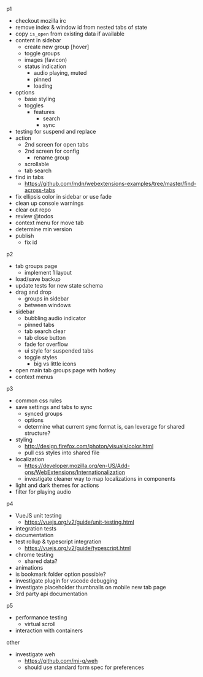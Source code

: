 p1
- checkout mozilla irc
- remove index & window id from nested tabs of state
- copy `is_open` from existing data if available
- content in sidebar
  - create new group [hover]
  - toggle groups
  - images (favicon)
  - status indication
    - audio playing, muted
    - pinned
    - loading
- options
  - base styling
  - toggles
    - features
      - search
      - sync
- testing for suspend and replace
- action
  - 2nd screen for open tabs
  - 2nd screen for config
    - rename group
  - scrollable
  - tab search
- find in tabs
  - https://github.com/mdn/webextensions-examples/tree/master/find-across-tabs
- fix ellipsis color in sidebar or use fade
- clean up console warnings
- clear out repo
- review @todos
- context menu for move tab
- determine min version
- publish
  - fix id

p2
- tab groups page
  - implement 1 layout
- load/save backup
- update tests for new state schema
- drag and drop
  - groups in sidebar
  - between windows
- sidebar
  - bubbling audio indicator
  - pinned tabs
  - tab search clear
  - tab close button
  - fade for overflow
  - ui style for suspended tabs
  - toggle styles
    - big vs little icons
- open main tab groups page with hotkey
- context menus

p3
- common css rules
- save settings and tabs to sync
  - synced groups
  - options
  - determine what current sync format is, can leverage for shared structure?
- styling
  - http://design.firefox.com/photon/visuals/color.html
  - pull css styles into shared file
- localization
  - https://developer.mozilla.org/en-US/Add-ons/WebExtensions/Internationalization
  - investigate cleaner way to map localizations in components
- light and dark themes for actions
- filter for playing audio

p4
- VueJS unit testing
  - https://vuejs.org/v2/guide/unit-testing.html
- integration tests
- documentation
- test rollup & typescript integration
  - https://vuejs.org/v2/guide/typescript.html
- chrome testing
  - shared data?
- animations
- is bookmark folder option possible?
- investigate plugin for vscode debugging
- investigate placeholder thumbnails on mobile new tab page
- 3rd party api documentation

p5
- performance testing
  - virtual scroll
- interaction with containers

other
- investigate weh
  - https://github.com/mi-g/weh
  - should use standard form spec for preferences
